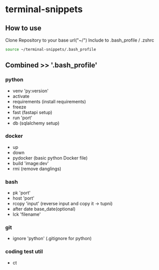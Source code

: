 # terminal-snippets

## How to use
Clone Repository to your base url("~/")
Include to .bash_profile / .zshrc <br>

```bash
source ~/terminal-snippets/.bash_profile
```

## Combined >> '.bash_profile'
### python
- venv 'py:version'
- activate
- requirements (install requirements)
- freeze
- fast (fastapi setup)
- run 'port'
- db (sqlalchemy setup)

### docker
- up 
- down
- pydocker (basic python Docker file)
- build 'image:dev'
- rmi (remove danglings)

### bash
- pk 'port'
- host 'port'
- rcopy 'input' (reverse input and copy it -> tupni)
- after date base_date(optional)
- lck 'filename'

### git
- ignore 'python' (.gitignore for python)

### coding test util
- ct
